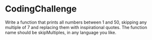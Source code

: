 # CodingChallenge
Write a function that prints all numbers between 1 and 50, skipping any multiple of 7 and replacing them with inspirational quotes.  The function name should be skipMultiples, in any language you like.
